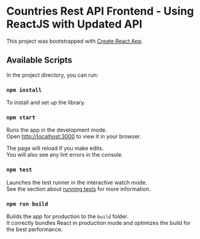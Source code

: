 
# Countries Rest API Frontend - Using ReactJS with Updated API

This project was bootstrapped with [Create React App](https://github.com/facebook/create-react-app).

## Available Scripts

In the project directory, you can run:

### `npm install`

To install and set up the library.

### `npm start`

Runs the app in the development mode.\
Open [http://localhost:3000](http://localhost:3000) to view it in your browser.

The page will reload if you make edits.\
You will also see any lint errors in the console.

### `npm test`

Launches the test runner in the interactive watch mode.\
See the section about [running tests](https://facebook.github.io/create-react-app/docs/running-tests) for more information.

### `npm run build`

Builds the app for production to the `build` folder.\
It correctly bundles React in production mode and optimizes the build for the best performance.
